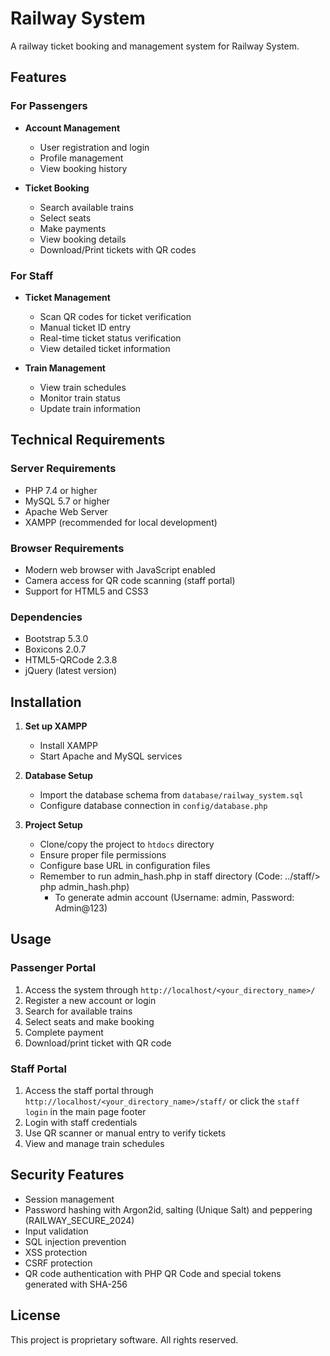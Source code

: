 # Railway System

A railway ticket booking and management system for Railway System.

## Features

### For Passengers
- **Account Management**
  - User registration and login
  - Profile management
  - View booking history

- **Ticket Booking**
  - Search available trains
  - Select seats
  - Make payments
  - View booking details
  - Download/Print tickets with QR codes

### For Staff
- **Ticket Management**
  - Scan QR codes for ticket verification
  - Manual ticket ID entry
  - Real-time ticket status verification
  - View detailed ticket information

- **Train Management**
  - View train schedules
  - Monitor train status
  - Update train information

## Technical Requirements

### Server Requirements
- PHP 7.4 or higher
- MySQL 5.7 or higher
- Apache Web Server
- XAMPP (recommended for local development)

### Browser Requirements
- Modern web browser with JavaScript enabled
- Camera access for QR code scanning (staff portal)
- Support for HTML5 and CSS3

### Dependencies
- Bootstrap 5.3.0
- Boxicons 2.0.7
- HTML5-QRCode 2.3.8
- jQuery (latest version)

## Installation

1. **Set up XAMPP**
   - Install XAMPP
   - Start Apache and MySQL services

2. **Database Setup**
   - Import the database schema from `database/railway_system.sql`
   - Configure database connection in `config/database.php`

3. **Project Setup**
   - Clone/copy the project to `htdocs` directory
   - Ensure proper file permissions
   - Configure base URL in configuration files
   - Remember to run admin_hash.php in staff directory (Code: ../staff/> php admin_hash.php)
     - To generate admin account (Username: admin, Password: Admin@123)
    

## Usage

### Passenger Portal
1. Access the system through `http://localhost/<your_directory_name>/`
2. Register a new account or login
3. Search for available trains
4. Select seats and make booking
5. Complete payment
6. Download/print ticket with QR code

### Staff Portal
1. Access the staff portal through `http://localhost/<your_directory_name>/staff/` or click the `staff login` in the main page footer
2. Login with staff credentials
3. Use QR scanner or manual entry to verify tickets
4. View and manage train schedules

## Security Features
- Session management
- Password hashing with Argon2id, salting (Unique Salt) and peppering (RAILWAY_SECURE_2024)
- Input validation
- SQL injection prevention
- XSS protection
- CSRF protection
- QR code authentication with PHP QR Code and special tokens generated with SHA-256

## License
This project is proprietary software. All rights reserved.

